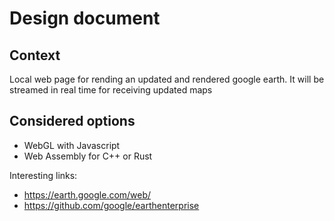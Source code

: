 # Design document

## Context

Local web page for rending an updated and rendered google earth. It will be streamed in real time for receiving updated maps

## Considered options

- WebGL with Javascript
- Web Assembly for C++ or Rust


Interesting links:
- https://earth.google.com/web/
- https://github.com/google/earthenterprise
